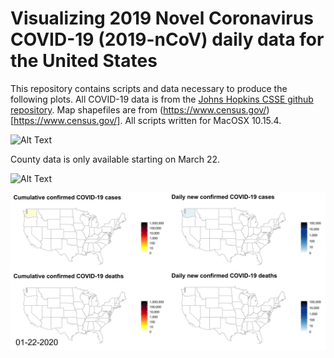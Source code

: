 # Visualizing 2019 Novel Coronavirus COVID-19 (2019-nCoV) daily data for the United States

This repository contains scripts and data necessary to produce the following plots. All COVID-19 data is from the [Johns Hopkins CSSE github repository](https://github.com/CSSEGISandData/COVID-19). Map shapefiles are from (https://www.census.gov/)[https://www.census.gov/]. All scripts written for MacOSX 10.15.4.

![Alt Text](https://github.com/dmacguigan/covid19Viz/blob/master/plots/US_covid-19_timelapse.gif)

County data is only available starting on March 22.

![Alt Text](https://github.com/dmacguigan/covid19Viz/tree/master/plots/US_covid-19_timelapse_counties.gif)

![Alt_Text](https://github.com/dmacguigan/covid19Viz/blob/master/plots/dayPlots/01-22-2020.png)
